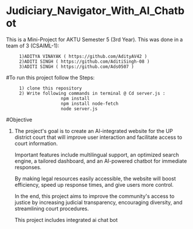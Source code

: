 # Judiciary_Navigator_With_AI_Chatbot
This is a Mini-Project for AKTU Semester 5 (3rd Year). 
This was done in a team of 3 (CSAIML-1):

         1)ADITYA VINAYAK ( https://github.com/AdityAV42 )
         2)ADITI SINGH ( https://github.com/AditiSingh-08 )
         3)ADITI SINGH ( https://github.com/Ads0507 )

#To run this project follow the Steps: 

         1) clone this repository
         2) Write following commands in terminal @ Cd server.js :
                         npm install                                                                                                                                                              
                         npm install node-fetch
                         node server.js

#Objective

1. The project's goal is to create an AI-integrated website for the UP district court that will improve user interaction and facilitate access to court information. 

   Important features include multilingual support, an optimized search engine, a tailored dashboard, and an AI-powered chatbot for immediate responses.

   By making legal resources easily accessible, the website will boost efficiency, speed up response times, and give users more control. 

   In the end, this project aims to improve the community's access to justice by increasing judicial transparency, encouraging diversity, and streamlining court procedures.

   This project includes integrated ai chat bot

